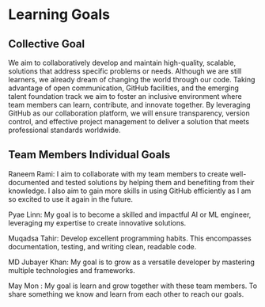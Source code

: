 # Learning Goals

## Collective Goal

We aim to collaboratively develop and maintain high-quality, scalable, solutions
that address specific problems or needs. Although we are still learners,
we already dream
of changing the world through our code. Taking advantage of open communication,
GitHub facilities, and the emerging talent foundation track we aim to foster an
inclusive environment where team members can learn, contribute, and innovate
together.
By leveraging GitHub as our collaboration platform, we will ensure transparency,
version control, and effective project management to deliver a solution that meets
professional standards worldwide.

## Team Members Individual Goals

Raneem Rami: I aim to collaborate with my team members to create well-documented
and tested solutions by helping them and benefiting from their knowledge. I also
aim to gain more skills in using GitHub efficiently as I am so excited to use it
again in the future.

Pyae Linn: My goal is to become a skilled and impactful AI or ML engineer,
leveraging my expertise to create innovative solutions.

Muqadsa Tahir: Develop excellent programming habits. This encompasses
documentation, testing, and writing clean, readable code.

MD Jubayer Khan: My goal is to grow as a versatile developer
by mastering multiple technologies and frameworks.

May Mon : My goal is learn and grow together with these team members.
To share something we know and learn from each other to reach our goals.
